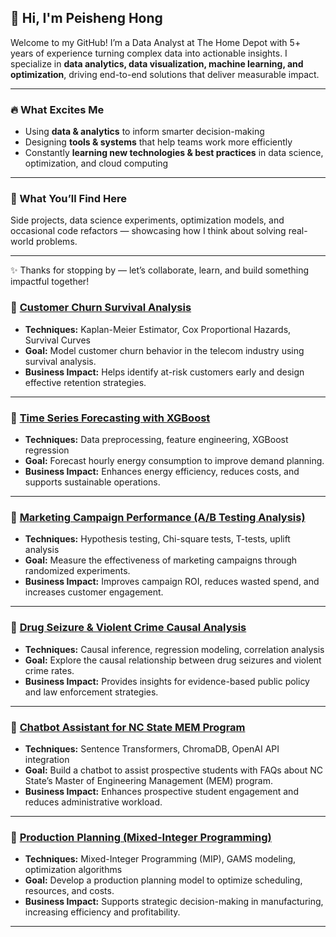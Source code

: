 ## 👋 Hi, I'm Peisheng Hong  

Welcome to my GitHub! I’m a Data Analyst at The Home Depot with 5+ years of experience turning complex data into actionable insights. I specialize in **data analytics, data visualization, machine learning, and optimization**, driving end-to-end solutions that deliver measurable impact.  

---

### 🔥 What Excites Me  
- Using **data & analytics** to inform smarter decision-making  
- Designing **tools & systems** that help teams work more efficiently  
- Constantly **learning new technologies & best practices** in data science, optimization, and cloud computing  

---

### 📂 What You’ll Find Here  
Side projects, data science experiments, optimization models, and occasional code refactors — showcasing how I think about solving real-world problems.  

---

✨ Thanks for stopping by — let’s collaborate, learn, and build something impactful together!

### 📌 [Customer Churn Survival Analysis](https://github.com/PeishengHong/customer-churn-survival-analysis/blob/main/churn_survival_analysis.ipynb)
- **Techniques:** Kaplan-Meier Estimator, Cox Proportional Hazards, Survival Curves  
- **Goal:** Model customer churn behavior in the telecom industry using survival analysis.  
- **Business Impact:** Helps identify at-risk customers early and design effective retention strategies.  

---

### 📌 [Time Series Forecasting with XGBoost](https://github.com/PeishengHong/time-series-xgboost-forecasting/blob/main/Time_Series_Forecasting_with_XGBoost.ipynb)
- **Techniques:** Data preprocessing, feature engineering, XGBoost regression  
- **Goal:** Forecast hourly energy consumption to improve demand planning.  
- **Business Impact:** Enhances energy efficiency, reduces costs, and supports sustainable operations.  

---

### 📌 [Marketing Campaign Performance (A/B Testing Analysis)](https://github.com/PeishengHong/marketing-campaign-performance-ab-testing-analysis/blob/main/A_B_Testing_Marketing_Campaign_Analysis.ipynb)
- **Techniques:** Hypothesis testing, Chi-square tests, T-tests, uplift analysis  
- **Goal:** Measure the effectiveness of marketing campaigns through randomized experiments.  
- **Business Impact:** Improves campaign ROI, reduces wasted spend, and increases customer engagement.  

---

### 📌 [Drug Seizure & Violent Crime Causal Analysis](https://github.com/PeishengHong/drug-seizure-violent-crime-analysis/blob/main/drug-seizure-violent-crime-analysis.R)
- **Techniques:** Causal inference, regression modeling, correlation analysis  
- **Goal:** Explore the causal relationship between drug seizures and violent crime rates.  
- **Business Impact:** Provides insights for evidence-based public policy and law enforcement strategies.  

---

### 📌 [Chatbot Assistant for NC State MEM Program](https://github.com/PeishengHong/mem-chatbot/blob/main/MEM-Chatbot.py)
- **Techniques:** Sentence Transformers, ChromaDB, OpenAI API integration  
- **Goal:** Build a chatbot to assist prospective students with FAQs about NC State’s Master of Engineering Management (MEM) program.  
- **Business Impact:** Enhances prospective student engagement and reduces administrative workload.  

---

### 📌 [Production Planning (Mixed-Integer Programming)](https://github.com/PeishengHong/gams-production-planning/blob/main/production_planning_optimization.gms)
- **Techniques:** Mixed-Integer Programming (MIP), GAMS modeling, optimization algorithms  
- **Goal:** Develop a production planning model to optimize scheduling, resources, and costs.  
- **Business Impact:** Supports strategic decision-making in manufacturing, increasing efficiency and profitability.  

---
<!--
**PeishengHong/PeishengHong** is a ✨ _special_ ✨ repository because its `README.md` (this file) appears on your GitHub profile.

Here are some ideas to get you started:

- 🔭 I’m currently working on ...
- 🌱 I’m currently learning ...
- 👯 I’m looking to collaborate on ...
- 🤔 I’m looking for help with ...
- 💬 Ask me about ...
- 📫 How to reach me: ...
- 😄 Pronouns: ...
- ⚡ Fun fact: ...
-->
